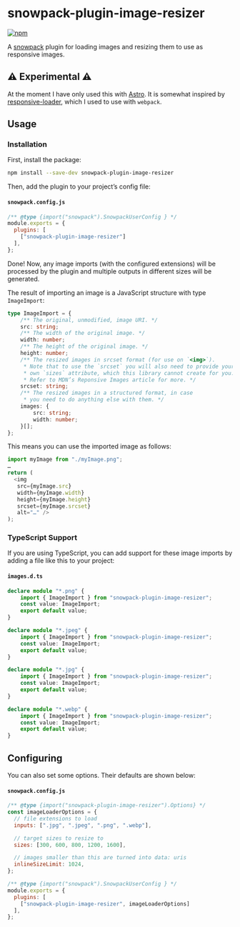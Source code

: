 # snowpack-plugin-image-resizer

[![npm](https://img.shields.io/npm/v/snowpack-plugin-image-resizer)](https://www.npmjs.com/package/snowpack-plugin-image-resizer)

A [snowpack](https://github.com/snowpackjs/snowpack#readme) plugin for loading images and resizing them to use as responsive images.

## ⚠️ Experimental ⚠️

At the moment I have only used this with [Astro](https://github.com/snowpackjs/astro#readme). It is somewhat inspired by [responsive-loader](https://github.com/dazuaz/responsive-loader#readme), which I used to use with `webpack`.

## Usage

### Installation

First, install the package:

```sh
npm install --save-dev snowpack-plugin-image-resizer
```

Then, add the plugin to your project’s config file:

#### `snowpack.config.js`
```js
/** @type {import("snowpack").SnowpackUserConfig } */
module.exports = {
  plugins: [
    ["snowpack-plugin-image-resizer"]
  ],
};
```

Done! Now, any image imports (with the configured extensions) will be processed by the plugin and multiple outputs in different sizes will be generated.

The result of importing an image is a JavaScript structure with type `ImageImport`:

```ts
type ImageImport = {
    /** The original, unmodified, image URI. */
    src: string;
    /** The width of the original image. */
    width: number;
    /** The height of the original image. */
    height: number;
    /** The resized images in srcset format (for use on `<img>`).
     * Note that to use the `srcset` you will also need to provide your
     * own `sizes` attribute, which this library cannot create for you.
     * Refer to MDN’s Reponsive Images article for more. */
    srcset: string;
    /** The resized images in a structured format, in case
     * you need to do anything else with them. */
    images: {
        src: string;
        width: number;
    }[];
};
```

This means you can use the imported image as follows:

```ts
import myImage from "./myImage.png";
…
return (
  <img
   src={myImage.src}
   width={myImage.width}
   height={myImage.height}
   srcset={myImage.srcset} 
   alt="…" />
);
```

### TypeScript Support

If you are using TypeScript, you can add support for these image imports by adding a file like this to your project:

#### `images.d.ts`
```ts
declare module "*.png" {
    import { ImageImport } from "snowpack-plugin-image-resizer";
    const value: ImageImport;
    export default value;
}

declare module "*.jpeg" {
    import { ImageImport } from "snowpack-plugin-image-resizer";
    const value: ImageImport;
    export default value;
}

declare module "*.jpg" {
    import { ImageImport } from "snowpack-plugin-image-resizer";
    const value: ImageImport;
    export default value;
}

declare module "*.webp" {
    import { ImageImport } from "snowpack-plugin-image-resizer";
    const value: ImageImport;
    export default value;
}
```

## Configuring

You can also set some options. Their defaults are shown below:

#### `snowpack.config.js`
```js
/** @type {import("snowpack-plugin-image-resizer").Options} */
const imageLoaderOptions = {
  // file extensions to load
  inputs: [".jpg", ".jpeg", ".png", ".webp"],

  // target sizes to resize to
  sizes: [300, 600, 800, 1200, 1600],

  // images smaller than this are turned into data: uris
  inlineSizeLimit: 1024,
};

/** @type {import("snowpack").SnowpackUserConfig } */
module.exports = {
  plugins: [
    ["snowpack-plugin-image-resizer", imageLoaderOptions]
  ],
};
```
